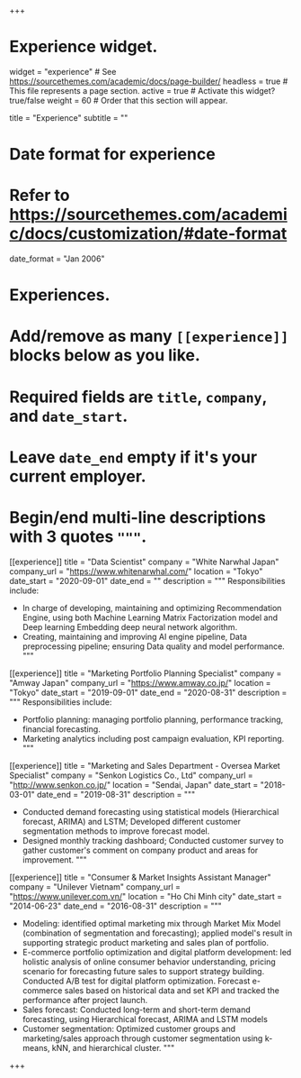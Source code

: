 +++
# Experience widget.
widget = "experience"  # See https://sourcethemes.com/academic/docs/page-builder/
headless = true  # This file represents a page section.
active = true  # Activate this widget? true/false
weight = 60  # Order that this section will appear.

title = "Experience"
subtitle = ""

# Date format for experience
#   Refer to https://sourcethemes.com/academic/docs/customization/#date-format
date_format = "Jan 2006"

# Experiences.
#   Add/remove as many `[[experience]]` blocks below as you like.
#   Required fields are `title`, `company`, and `date_start`.
#   Leave `date_end` empty if it's your current employer.
#   Begin/end multi-line descriptions with 3 quotes `"""`.
[[experience]]
  title = "Data Scientist"
  company = "White Narwhal Japan"
  company_url = "https://www.whitenarwhal.com/"
  location = "Tokyo"
  date_start = "2020-09-01"
  date_end = ""
  description = """
  Responsibilities include:
  
  * In charge of developing, maintaining and optimizing Recommendation Engine, using both Machine Learning Matrix Factorization model and Deep learning Embedding deep neural network algorithm.
  * Creating, maintaining and improving AI engine pipeline, Data preprocessing pipeline; ensuring Data quality and model performance.
  """

[[experience]]
  title = "Marketing Portfolio Planning Specialist"
  company = "Amway Japan"
  company_url = "https://www.amway.co.jp/"
  location = "Tokyo"
  date_start = "2019-09-01"
  date_end = "2020-08-31"
  description = """
  Responsibilities include:
  
  * Portfolio planning: managing portfolio planning, performance tracking, financial forecasting.
  * Marketing analytics including post campaign evaluation, KPI reporting.
  """

[[experience]]
  title = "Marketing and Sales Department - Oversea Market Specialist"
  company = "Senkon Logistics Co., Ltd"
  company_url = "http://www.senkon.co.jp/"
  location = "Sendai, Japan"
  date_start = "2018-03-01"
  date_end = "2019-08-31"
  description = """
  * Conducted demand forecasting using statistical models (Hierarchical forecast, ARIMA) and LSTM; Developed different customer segmentation methods to improve forecast model. 
  * Designed monthly tracking dashboard; Conducted customer survey to gather customer's comment on company product and areas for improvement.
  """
  
[[experience]]
  title = "Consumer & Market Insights Assistant Manager"
  company = "Unilever Vietnam"
  company_url = "https://www.unilever.com.vn/"
  location = "Ho Chi Minh city"
  date_start = "2014-06-23"
  date_end = "2016-08-31"
  description = """
  * Modeling: identified optimal marketing mix through Market Mix Model (combination of segmentation and forecasting); applied model's result in supporting strategic product marketing and sales plan of portfolio.
  * E-commerce portfolio optimization and digital platform development: led holistic analysis of online consumer behavior understanding, pricing scenario for forecasting future sales to support strategy building. Conducted A/B test for digital platform optimization. Forecast e-commerce sales based on historical data and set KPI and tracked the performance after project launch.
  * Sales forecast: Conducted long-term and short-term demand forecasting, using Hierarchical forecast, ARIMA and LSTM models
  * Customer segmentation: Optimized customer groups and marketing/sales approach through customer segmentation using
k-means, kNN, and hierarchical cluster.
  """

+++

